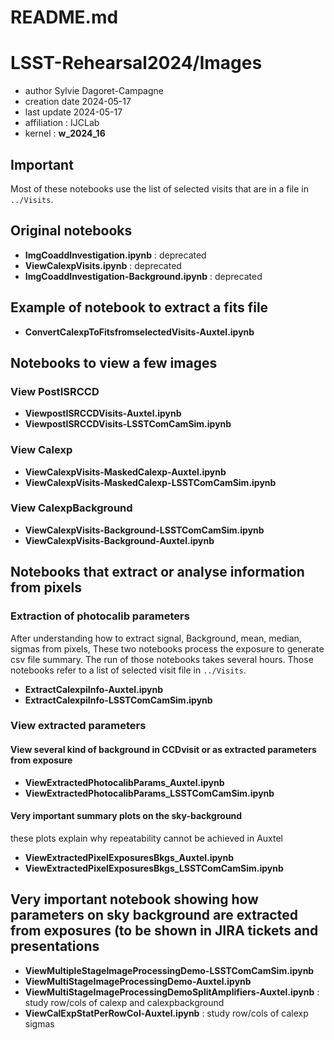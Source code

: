 # README.md

# LSST-Rehearsal2024/Images


- author Sylvie Dagoret-Campagne
- creation date 2024-05-17
- last update 2024-05-17
- affiliation : IJCLab
- kernel : **w_2024_16**


## Important

Most of these notebooks use the list of selected visits that are in a file in ``../Visits``.


## Original notebooks

- **ImgCoaddInvestigation.ipynb** : deprecated
- **ViewCalexpVisits.ipynb** : deprecated
- **ImgCoaddInvestigation-Background.ipynb** : deprecated	

## Example of notebook to extract a fits file

- **ConvertCalexpToFitsfromselectedVisits-Auxtel.ipynb**


## Notebooks to view a few images


### View PostISRCCD
- **ViewpostISRCCDVisits-Auxtel.ipynb**
- **ViewpostISRCCDVisits-LSSTComCamSim.ipynb**

### View Calexp

- **ViewCalexpVisits-MaskedCalexp-Auxtel.ipynb**
-  **ViewCalexpVisits-MaskedCalexp-LSSTComCamSim.ipynb** 

### View CalexpBackground

- **ViewCalexpVisits-Background-LSSTComCamSim.ipynb** 
- **ViewCalexpVisits-Background-Auxtel.ipynb**	

## Notebooks that extract or analyse information from pixels

### Extraction of photocalib parameters

After understanding how to extract signal, Background, mean, median, sigmas from pixels,
These two notebooks process the exposure to generate csv file summary.
The run of those notebooks takes several hours.
Those notebooks refer to a list of selected visit file in ``../Visits``.
- **ExtractCalexpiInfo-Auxtel.ipynb**
- **ExtractCalexpiInfo-LSSTComCamSim.ipynb**
  	
### View extracted parameters

#### View several kind of background in CCDvisit or as extracted parameters from exposure

- **ViewExtractedPhotocalibParams_Auxtel.ipynb**
- **ViewExtractedPhotocalibParams_LSSTComCamSim.ipynb**

#### Very important summary plots on the sky-background

these plots explain why repeatability cannot be achieved in Auxtel

- **ViewExtractedPixelExposuresBkgs_Auxtel.ipynb**
- **ViewExtractedPixelExposuresBkgs_LSSTComCamSim.ipynb**



## Very important notebook showing how parameters on sky background are extracted from exposures (to be shown in JIRA tickets and presentations


- **ViewMultipleStageImageProcessingDemo-LSSTComCamSim.ipynb**
- **ViewMultiStageImageProcessingDemo-Auxtel.ipynb**
- **ViewMultiStageImageProcessingDemoSplitAmplifiers-Auxtel.ipynb** : study row/cols of calexp and calexpbackground	
- **ViewCalExpStatPerRowCol-Auxtel.ipynb** : study row/cols of calexp sigmas
          
     

